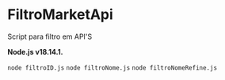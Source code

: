 # FiltroMarketApi
Script para filtro em API'S

**Node.js v18.14.1.**   

`node filtroID.js`
`node filtroNome.js`
`node filtroNomeRefine.js`

